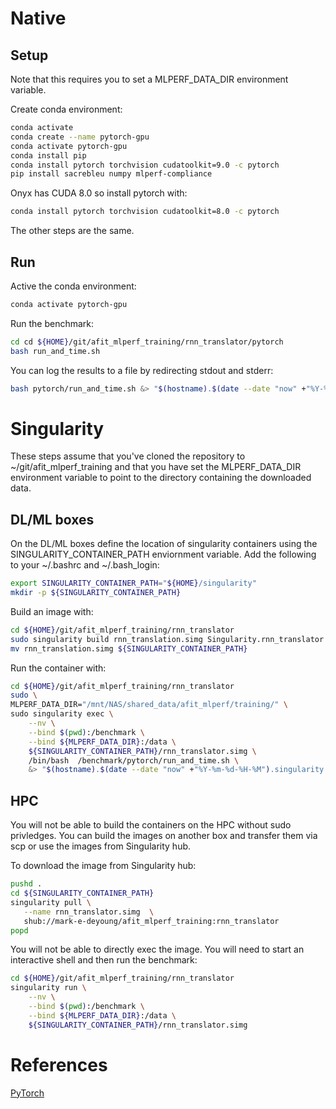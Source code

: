 # Native 

## Setup
Note that this requires you to set a MLPERF_DATA_DIR environment
variable.

Create conda environment:
```bash
conda activate
conda create --name pytorch-gpu
conda activate pytorch-gpu
conda install pip
conda install pytorch torchvision cudatoolkit=9.0 -c pytorch
pip install sacrebleu numpy mlperf-compliance
```

Onyx has CUDA 8.0 so install pytorch with:
```bash
conda install pytorch torchvision cudatoolkit=8.0 -c pytorch
```
The other steps are the same.

## Run
Active the conda environment:
```bash
conda activate pytorch-gpu
````
Run the benchmark:
```bash
cd cd ${HOME}/git/afit_mlperf_training/rnn_translator/pytorch
bash run_and_time.sh
```
You can log the results to a file by redirecting stdout and stderr:
```bash
bash pytorch/run_and_time.sh &> "$(hostname).$(date --date "now" +"%Y-%m-%d-%H-%M").native.log" 
```
# Singularity
These steps assume that you've cloned the repository to ~/git/afit_mlperf_training 
and that you have set the MLPERF_DATA_DIR environment variable
to point to the directory containing the downloaded data.

## DL/ML boxes
On the DL/ML boxes define the location of singularity containers using 
the SINGULARITY_CONTAINER_PATH enviornment variable.  Add the following
to your ~/.bashrc and ~/.bash_login:
```bash
export SINGULARITY_CONTAINER_PATH="${HOME}/singularity"
mkdir -p ${SINGULARITY_CONTAINER_PATH}
```

Build an image with:
```bash
cd ${HOME}/git/afit_mlperf_training/rnn_translator
sudo singularity build rnn_translation.simg Singularity.rnn_translator
mv rnn_translation.simg ${SINGULARITY_CONTAINER_PATH}
```

Run the container with:
```bash
cd ${HOME}/git/afit_mlperf_training/rnn_translator
sudo \
MLPERF_DATA_DIR="/mnt/NAS/shared_data/afit_mlperf/training/" \
sudo singularity exec \
    --nv \
    --bind $(pwd):/benchmark \
    --bind ${MLPERF_DATA_DIR}:/data \
    ${SINGULARITY_CONTAINER_PATH}/rnn_translator.simg \
    /bin/bash  /benchmark/pytorch/run_and_time.sh \
    &> "$(hostname).$(date --date "now" +"%Y-%m-%d-%H-%M").singularity.log"
```

## HPC
You will not be able to build the containers on the HPC without sudo privledges.  You can build the images on another box and transfer them via scp or use the images from Singularity hub.

To download the image from Singularity hub:
```bash
pushd .
cd ${SINGULARITY_CONTAINER_PATH}
singularity pull \
   --name rnn_translator.simg  \
   shub://mark-e-deyoung/afit_mlperf_training:rnn_translator
popd
```

You will not be able to directly exec the image.  You
will need to start an interactive shell and then run the 
benchmark:
```bash
cd ${HOME}/git/afit_mlperf_training/rnn_translator
singularity run \
    --nv \
    --bind $(pwd):/benchmark \
    --bind ${MLPERF_DATA_DIR}:/data \
    ${SINGULARITY_CONTAINER_PATH}/rnn_translator.simg
```

# References

[PyTorch](https://pytorch.org/get-started/locally/)


